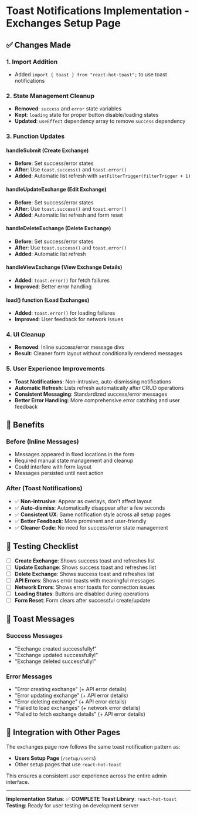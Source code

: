 # Toast Notifications Implementation - Exchanges Setup Page

## ✅ Changes Made

### 1. **Import Addition**

- Added `import { toast } from "react-hot-toast";` to use toast notifications

### 2. **State Management Cleanup**

- **Removed**: `success` and `error` state variables
- **Kept**: `loading` state for proper button disable/loading states
- **Updated**: `useEffect` dependency array to remove `success` dependency

### 3. **Function Updates**

#### **handleSubmit (Create Exchange)**

- **Before**: Set success/error states
- **After**: Use `toast.success()` and `toast.error()`
- **Added**: Automatic list refresh with `setFilterTrigger(filterTrigger + 1)`

#### **handleUpdateExchange (Edit Exchange)**

- **Before**: Set success/error states
- **After**: Use `toast.success()` and `toast.error()`
- **Added**: Automatic list refresh and form reset

#### **handleDeleteExchange (Delete Exchange)**

- **Before**: Set success/error states
- **After**: Use `toast.success()` and `toast.error()`
- **Added**: Automatic list refresh

#### **handleViewExchange (View Exchange Details)**

- **Added**: `toast.error()` for fetch failures
- **Improved**: Better error handling

#### **load() function (Load Exchanges)**

- **Added**: `toast.error()` for loading failures
- **Improved**: User feedback for network issues

### 4. **UI Cleanup**

- **Removed**: Inline success/error message divs
- **Result**: Cleaner form layout without conditionally rendered messages

### 5. **User Experience Improvements**

- **Toast Notifications**: Non-intrusive, auto-dismissing notifications
- **Automatic Refresh**: Lists refresh automatically after CRUD operations
- **Consistent Messaging**: Standardized success/error messages
- **Better Error Handling**: More comprehensive error catching and user feedback

## 🎯 Benefits

### **Before (Inline Messages)**

- Messages appeared in fixed locations in the form
- Required manual state management and cleanup
- Could interfere with form layout
- Messages persisted until next action

### **After (Toast Notifications)**

- ✅ **Non-intrusive**: Appear as overlays, don't affect layout
- ✅ **Auto-dismiss**: Automatically disappear after a few seconds
- ✅ **Consistent UX**: Same notification style across all setup pages
- ✅ **Better Feedback**: More prominent and user-friendly
- ✅ **Cleaner Code**: No need for success/error state management

## 🧪 Testing Checklist

- [ ] **Create Exchange**: Shows success toast and refreshes list
- [ ] **Update Exchange**: Shows success toast and refreshes list
- [ ] **Delete Exchange**: Shows success toast and refreshes list
- [ ] **API Errors**: Shows error toasts with meaningful messages
- [ ] **Network Errors**: Shows error toasts for connection issues
- [ ] **Loading States**: Buttons are disabled during operations
- [ ] **Form Reset**: Form clears after successful create/update

## 📱 Toast Messages

### Success Messages

- "Exchange created successfully!"
- "Exchange updated successfully!"
- "Exchange deleted successfully!"

### Error Messages

- "Error creating exchange" (+ API error details)
- "Error updating exchange" (+ API error details)
- "Error deleting exchange" (+ API error details)
- "Failed to load exchanges" (+ network error details)
- "Failed to fetch exchange details" (+ API error details)

## 🔄 Integration with Other Pages

The exchanges page now follows the same toast notification pattern as:

- **Users Setup Page** (`/setup/users`)
- Other setup pages that use `react-hot-toast`

This ensures a consistent user experience across the entire admin interface.

---

**Implementation Status**: ✅ **COMPLETE**
**Toast Library**: `react-hot-toast`
**Testing**: Ready for user testing on development server
